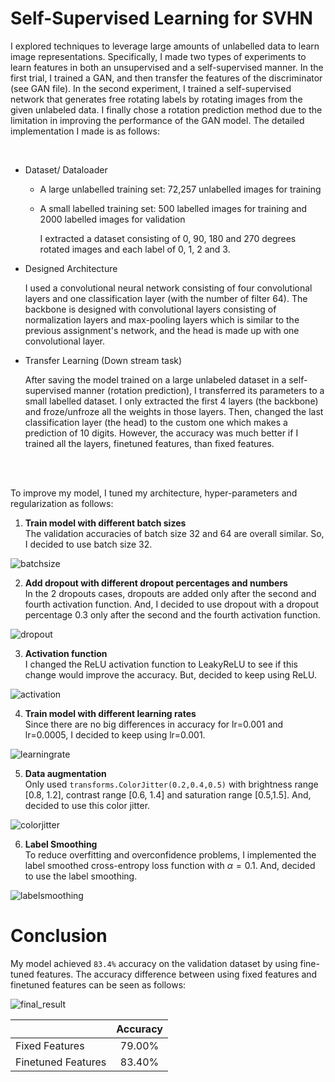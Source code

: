 # Self-Supervised Learning for SVHN

I explored techniques to leverage large amounts of unlabelled data to learn image representations. Specifically, I made two types of experiments to learn features in both an unsupervised and a self-supervised manner. In the first trial, I trained a GAN, and then transfer the features of the discriminator (see GAN file). In the second experiment, I trained a self-supervised network that generates free rotating labels by rotating images from the given unlabeled data. I finally chose a rotation prediction method due to the limitation in improving the performance of the GAN model. The detailed implementation I made is as follows: 

<br>

- Dataset/ Dataloader

  - A large unlabelled training set: 72,257 unlabelled images for training
  - A small labelled training set: 500 labelled images for training and 2000 labelled images for validation
            
  
    I extracted a dataset consisting of 0, 90, 180 and 270 degrees rotated images and each label of 0, 1, 2 and 3. 

- Designed Architecture

  I used a convolutional neural network consisting of four convolutional layers and one classification layer (with the number of filter 64). The backbone is designed with convolutional layers consisting of normalization layers and max-pooling layers which is similar to the previous assignment's network, and the head is made up with one convolutional layer.

- Transfer Learning (Down stream task)
  
  After saving the model trained on a large unlabeled dataset in a self-supervised manner (rotation prediction), I transferred its parameters to a small labelled dataset. I only extracted the first 4 layers (the backbone) and froze/unfroze all the weights in those layers. Then, changed the last classification layer (the head) to the custom one which makes a prediction of 10 digits. However, the accuracy was much better if I trained all the layers, finetuned features, than fixed features. 

<br>

<br>

To improve my model, I tuned my architecture, hyper-parameters and regularization as follows:

1. **Train model with different batch sizes** <br>
The validation accuracies of batch size 32 and 64 are overall similar. So, I decided to use batch size 32.

![batchsize](https://user-images.githubusercontent.com/37695060/122178726-22854c00-ce87-11eb-9fd0-0729cee347e2.png)

2. **Add dropout with different dropout percentages and numbers** <br>
In the 2 dropouts cases, dropouts are added only after the second and fourth activation function. And, I decided to use dropout with a dropout percentage 0.3 only after the second and the fourth activation function. 

![dropout](https://user-images.githubusercontent.com/37695060/122178841-3e88ed80-ce87-11eb-8e0f-e151df9e2fb4.png)


3. **Activation function** <br>
I changed the ReLU activation function to LeakyReLU to see if this change would improve the accuracy. But, decided to keep using ReLU.

![activation](https://user-images.githubusercontent.com/37695060/122178904-4e083680-ce87-11eb-9d1f-a5d9d11840ba.png)


4. **Train model with different learning rates** <br>
Since there are no big differences in accuracy for lr=0.001 and lr=0.0005, I decided to keep using lr=0.001.

![learningrate](https://user-images.githubusercontent.com/37695060/122178961-5b252580-ce87-11eb-88e1-5263fb63cefd.png)


5. **Data augmentation** <br>
Only used `transforms.ColorJitter(0.2,0.4,0.5)` with brightness range [0.8, 1.2], contrast range [0.6, 1.4] and saturation range [0.5,1.5]. And, decided to use this color jitter.

![colorjitter](https://user-images.githubusercontent.com/37695060/122179122-814ac580-ce87-11eb-96f5-8a5a8016a87c.png)


6. **Label Smoothing** <br>
To reduce overfitting and overconfidence problems, I implemented the label smoothed cross-entropy loss function with $\alpha = 0.1$. And, decided to use the label smoothing.

![labelsmoothing](https://user-images.githubusercontent.com/37695060/122179143-860f7980-ce87-11eb-8a24-c2537665e02c.png)




# Conclusion
My model achieved `83.4%` accuracy on the validation dataset by using fine-tuned features. The accuracy difference between using fixed features and finetuned features can be seen as follows:


![final_result](https://user-images.githubusercontent.com/37695060/122180183-7b091900-ce88-11eb-9a85-a62a932f20d8.png)


|    | Accuracy |
|--- |:-----:|
|Fixed Features|79.00%|
|Finetuned Features|83.40%|



